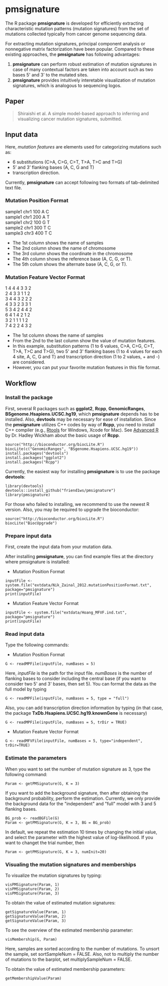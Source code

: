 # pmsignature

The R package **pmsignature** is developed 
for efficiently extracting characteristic mutation patterns (mutation signatures) 
from the set of mutations collected typically from cancer genome sequencing data.

For extracting mutation signatures, 
principal component analysis or nonnegative matrix factorization have been popular.
Compared to these existing approaches, the **pmsignature** has following advantages:
  
  
1. **pmsignature** can perform robust estimation of mutation signatures in case of many contextual factors are taken into account such as two bases 5' and 3' to the mutated sites.
2. **pmsignature** provides intuitively interetable visualization of mutation signatures, which is analogous to sequencing logos.


## Paper

> Shiraishi et al. A simple model-based approach to inferring and visualizing cancer mutation signatures, submitted.

## Input data

Here, *mutation features* are elements used for categorizing mutations such as: 
  
* 6 substitutions (C>A, C>G, C>T, T>A, T>C and T>G)
* 5’ and 3’ flanking bases (A, C, G and T)
* transcription direction.

Currently, **pmsignature** can accept following two formats of tab-delimited text file.


### Mutation Position Format

sample1 chr1  100	A	C	
sample1	chr1	200	A	T	
sample1	chr2	100	G	T	
sample2	chr1	300	T	C	
sample3	chr3	400	T	C	
  
* The 1st column shows the name of samples 
* The 2nd column shows the name of chromosome 
* The 3rd column shows the coordinate in the chromosome
* The 4th column shows the reference base (A, C, G, or T).
* The 5th colum shows the alternate base (A, C, G, or T).


### Mutation Feature Vector Format

1 4	4	4	3	3	2	 
2	4	3	3	1	1	2	
3	4	4	3	2	2	2	
4	3	3	2	3	3	1	
5	3	4	2	4	4	2	
6	4	1	4	2	1	2	
3	2	1	1	1	1	2	
7	4	2	2	4	3	2	
  
* The 1st column shows the name of samples 
* From the 2nd to the last column show the value of mutation features.
* In this example, substitution patterns (1 to 6 values, C>A, C>G, C>T, T>A, T>C and T>G), two 5' and 3' flanking bases (1 to 4 values for each 4 site, A, C, G and T)
and transcription direction (1 to 2 values, + and -) are considered.
* However, you can put your favorite mutation features in this file format.

## Workflow

### Install the package

First, several R packages such as **ggplot2**, **Rcpp**, **GenomicRanges**, **BSgenome.Hsapiens.UCSC.hg19**,
which **pmsignature** depends has to be installed.
Also, **devtools** may be necessary for ease of installation.
Since the **pmsignature** utilizes C++ codes by way of **Rcpp**, you need to install C++ compiler
(e.g., [Rtools](http://cran.r-project.org/bin/windows/Rtools/) for Windows, Xcode for Mac).
See [Advanced R](http://adv-r.had.co.nz/Rcpp.html) by Dr. Hadley Wickham about the basic usage of **Rcpp**.
```
source("http://bioconductor.org/biocLite.R")
biocLite(c("GenomicRanges", "BSgenome.Hsapiens.UCSC.hg19"))
install.packages("devtools")
install.packages("ggplot2")
install.packages("Rcpp")
```

Currently, the easiest way for installing **pmsignature** is to use the package **devtools**:
  
```
library(devtools)
devtools::install_github("friend1ws/pmsignature")
library(pmsignature)
```

For those who failed to installing, we recommend to use the newest R version.
Also, you may be required to upgrade the bioconductor:

```
source("http://bioconductor.org/biocLite.R")
biocLite("BiocUpgrade")
```


### Prepare input data

First, create the input data from your mutation data.

After installing **pmsignature**,
you can find example files at the directory where pmsignature is installed:

* Mutation Position Format
```
inputFile <- system.file("extdata/Nik_Zainal_2012.mutationPositionFormat.txt", package="pmsignature")
print(inputFile)
```

* Mutation Feature Vector Format
```
inputFile <- system.file("extdata/Hoang_MFVF.ind.txt", package="pmsignature")
print(inputFile)
```


### Read input data

Type the following commands:
  
* Mutation Position Format
```
G <- readMPFile(inputFile, numBases = 5)
```
Here, *inputFile* is the path for the input file.
*numBases* is the number of flanking bases to consider including the central base (if you want to consider two 5' and 3' bases, then set 5).
You can format the data as the full model by typing
```
G <- readMPFile(inputFile, numBases = 5, type = "full")
```
Also, you can add transcription direction information by typing (in that case, the package **TxDb.Hsapiens.UCSC.hg19.knownGene** is necessary)
```
G <- readMPFile(inputFile, numBases = 5, trDir = TRUE)
```

* Mutation Feature Vector Format
```
G <- readMFVFile(inputFile, numBases = 5, type="independent", trDir=TRUE)
```

### Estimate the parameters


When you want to set the number of mutation signature as 3, type the following command:
  
```
Param <- getPMSignature(G, K = 3)
```

If you want to add the background signature, then after obtaining the background probability, perform the estimation.
Currently, we only provide the background data for the "independent" and "full" model with 3 and 5 flanking bases.

```
BG_prob <- readBGFile(G)
Param <- getPMSignature(G, K = 3, BG = BG_prob)
```

In default, we repeat the estimation 10 times by changing the initial value,
and select the parameter with the highest value of log-likelihood.
If you want to changet the trial number, then

```
Param <- getPMSignature(G, K = 3, numInit=20)
```


### Visualing the mutation signatures and memberships

To visualize the mutation signatures by typing:
```
visPMSignature(Param, 1)
visPMSignature(Param, 2)
visPMSignature(Param, 3)
```

To obtain the value of estimated mutation signatures:
```
getSignatureValue(Param, 1)
getSignatureValue(Param, 2)
getSignatureValue(Param, 3)
```


To see the overview of the estimated membership parameter:
```
visMembership(G, Param)
```
Here, samples are sorted according to the number of mutations.
To unsort the sample, set sortSampleNum = FALSE.
Also, not to multiply the number of mutations to the barplot,
set multiplySampleNum = FALSE. 

To obtain the value of estimated membership parameters:
```
getMembershipValue(Param)
```

